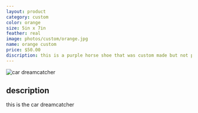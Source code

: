 ```yaml
---
layout: product
category: custom
color: orange
size: 5in x 7in
feather: real
image: photos/custom/orange.jpg
name: orange custom
price: $50.00
discription: this is a purple horse shoe that was custom made but not picked up 
---
```


![ car dreamcatcher ]({{site.baseurl}}/images/photos/custom/orange.jpg)

## description

this is the car dreamcatcher
